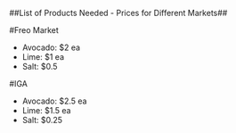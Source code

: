 ##List of Products Needed - Prices for Different Markets##

#Freo Market
* Avocado: $2 ea
* Lime: $1 ea
* Salt: $0.5

#IGA
* Avocado: $2.5 ea
* Lime: $1.5 ea
* Salt: $0.25

